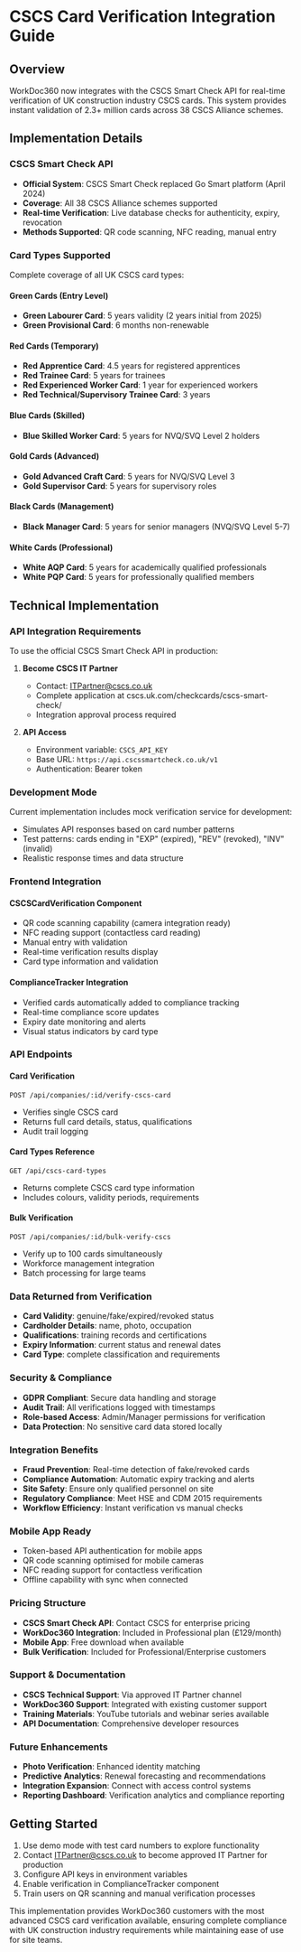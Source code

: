 # CSCS Card Verification Integration Guide

## Overview
WorkDoc360 now integrates with the CSCS Smart Check API for real-time verification of UK construction industry CSCS cards. This system provides instant validation of 2.3+ million cards across 38 CSCS Alliance schemes.

## Implementation Details

### CSCS Smart Check API
- **Official System**: CSCS Smart Check replaced Go Smart platform (April 2024)
- **Coverage**: All 38 CSCS Alliance schemes supported
- **Real-time Verification**: Live database checks for authenticity, expiry, revocation
- **Methods Supported**: QR code scanning, NFC reading, manual entry

### Card Types Supported
Complete coverage of all UK CSCS card types:

#### Green Cards (Entry Level)
- **Green Labourer Card**: 5 years validity (2 years initial from 2025)
- **Green Provisional Card**: 6 months non-renewable

#### Red Cards (Temporary)
- **Red Apprentice Card**: 4.5 years for registered apprentices
- **Red Trainee Card**: 5 years for trainees
- **Red Experienced Worker Card**: 1 year for experienced workers
- **Red Technical/Supervisory Trainee Card**: 3 years

#### Blue Cards (Skilled)
- **Blue Skilled Worker Card**: 5 years for NVQ/SVQ Level 2 holders

#### Gold Cards (Advanced)
- **Gold Advanced Craft Card**: 5 years for NVQ/SVQ Level 3
- **Gold Supervisor Card**: 5 years for supervisory roles

#### Black Cards (Management)
- **Black Manager Card**: 5 years for senior managers (NVQ/SVQ Level 5-7)

#### White Cards (Professional)
- **White AQP Card**: 5 years for academically qualified professionals
- **White PQP Card**: 5 years for professionally qualified members

## Technical Implementation

### API Integration Requirements
To use the official CSCS Smart Check API in production:

1. **Become CSCS IT Partner**
   - Contact: ITPartner@cscs.co.uk
   - Complete application at cscs.uk.com/checkcards/cscs-smart-check/
   - Integration approval process required

2. **API Access**
   - Environment variable: `CSCS_API_KEY`
   - Base URL: `https://api.cscssmartcheck.co.uk/v1`
   - Authentication: Bearer token

### Development Mode
Current implementation includes mock verification service for development:
- Simulates API responses based on card number patterns
- Test patterns: cards ending in "EXP" (expired), "REV" (revoked), "INV" (invalid)
- Realistic response times and data structure

### Frontend Integration

#### CSCSCardVerification Component
- QR code scanning capability (camera integration ready)
- NFC reading support (contactless card reading)
- Manual entry with validation
- Real-time verification results display
- Card type information and validation

#### ComplianceTracker Integration
- Verified cards automatically added to compliance tracking
- Real-time compliance score updates
- Expiry date monitoring and alerts
- Visual status indicators by card type

### API Endpoints

#### Card Verification
```
POST /api/companies/:id/verify-cscs-card
```
- Verifies single CSCS card
- Returns full card details, status, qualifications
- Audit trail logging

#### Card Types Reference
```
GET /api/cscs-card-types
```
- Returns complete CSCS card type information
- Includes colours, validity periods, requirements

#### Bulk Verification
```
POST /api/companies/:id/bulk-verify-cscs
```
- Verify up to 100 cards simultaneously
- Workforce management integration
- Batch processing for large teams

### Data Returned from Verification
- **Card Validity**: genuine/fake/expired/revoked status
- **Cardholder Details**: name, photo, occupation
- **Qualifications**: training records and certifications
- **Expiry Information**: current status and renewal dates
- **Card Type**: complete classification and requirements

### Security & Compliance
- **GDPR Compliant**: Secure data handling and storage
- **Audit Trail**: All verifications logged with timestamps
- **Role-based Access**: Admin/Manager permissions for verification
- **Data Protection**: No sensitive card data stored locally

### Integration Benefits
- **Fraud Prevention**: Real-time detection of fake/revoked cards
- **Compliance Automation**: Automatic expiry tracking and alerts
- **Site Safety**: Ensure only qualified personnel on site
- **Regulatory Compliance**: Meet HSE and CDM 2015 requirements
- **Workflow Efficiency**: Instant verification vs manual checks

### Mobile App Ready
- Token-based API authentication for mobile apps
- QR code scanning optimised for mobile cameras
- NFC reading support for contactless verification
- Offline capability with sync when connected

### Pricing Structure
- **CSCS Smart Check API**: Contact CSCS for enterprise pricing
- **WorkDoc360 Integration**: Included in Professional plan (£129/month)
- **Mobile App**: Free download when available
- **Bulk Verification**: Included for Professional/Enterprise customers

### Support & Documentation
- **CSCS Technical Support**: Via approved IT Partner channel
- **WorkDoc360 Support**: Integrated with existing customer support
- **Training Materials**: YouTube tutorials and webinar series available
- **API Documentation**: Comprehensive developer resources

### Future Enhancements
- **Photo Verification**: Enhanced identity matching
- **Predictive Analytics**: Renewal forecasting and recommendations
- **Integration Expansion**: Connect with access control systems
- **Reporting Dashboard**: Verification analytics and compliance reporting

## Getting Started
1. Use demo mode with test card numbers to explore functionality
2. Contact ITPartner@cscs.co.uk to become approved IT Partner for production
3. Configure API keys in environment variables
4. Enable verification in ComplianceTracker component
5. Train users on QR scanning and manual verification processes

This implementation provides WorkDoc360 customers with the most advanced CSCS card verification available, ensuring complete compliance with UK construction industry requirements while maintaining ease of use for site teams.